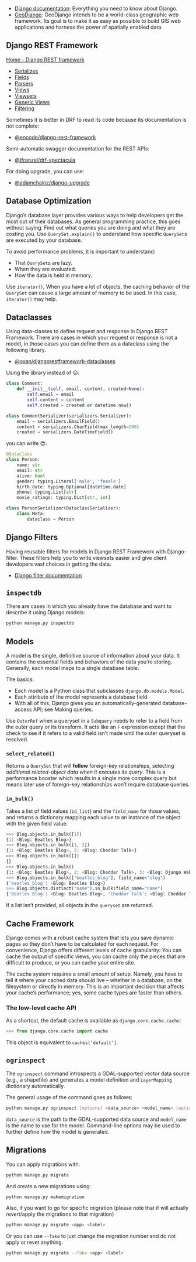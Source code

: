 - [Django documentation](https://docs.djangoproject.com/en): Everything you need to know about Django.
- [GeoDjango](https://docs.djangoproject.com/en/5.0/ref/contrib/gis/): GeoDjango intends to be a world-class geographic web framework. Its goal is to make it as easy as possible to build GIS web applications and harness the power of spatially enabled data.

## Django REST Framework

[Home - Django REST framework](https://www.django-rest-framework.org/)

- [Serializes](https://www.django-rest-framework.org/api-guide/serializers/)
- [Fields](https://www.django-rest-framework.org/api-guide/fields)
- [Parsers](https://www.django-rest-framework.org/api-guide/parsers/)
- [Views](https://www.django-rest-framework.org/api-guide/views/)
- [Viewsets](https://www.django-rest-framework.org/api-guide/viewsets/)
- [Generic Views](https://www.django-rest-framework.org/api-guide/generic-views/)
- [Filtering](https://www.django-rest-framework.org/api-guide/filtering/)

Sometimes it is better in DRF to read its code because its documentation is not complete:

- [@encode/django-rest-framework](https://github.com/encode/django-rest-framework)

Semi-automatic swagger documentation for the REST APIs:

- [@tfranzel/drf-spectacula](https://github.com/tfranzel/drf-spectacular)

For doing upgrade, you can use:

- [@adamchainz/django-upgrade](https://github.com/adamchainz/django-upgrade)

## Database Optimization

Django’s database layer provides various ways to help developers get the most out of their databases.
As general programming practice, this goes without saying. Find out what queries you are doing and what they are
costing you. Use `QuerySet.explain()` to understand how specific `QuerySet`s are executed by your database.

To avoid performance problems, it is important to understand:

- That `QuerySet`s are lazy.
- When they are evaluated.
- How the data is held in memory.

Use `iterator()`, When you have a lot of objects, the caching behavior of the `QuerySet` can cause a large amount of memory to be used. In this case, `iterator()` may help.

## Dataclasses

Using data-classes to define request and response in Django REST Framework. There are cases in which your request or
response is not a model, in those cases you can define them as a dataclass using the following library.

- [@oxan/djangorestframework-dataclasses](https://github.com/oxan/djangorestframework-dataclasses)

Using the library instead of 😔:

```python
class Comment:
    def __init__(self, email, content, created=None):
        self.email = email
        self.content = content
        self.created = created or datetime.now()

class CommentSerializer(serializers.Serializer):
    email = serializers.EmailField()
    content = serializers.CharField(max_length=200)
    created = serializers.DateTimeField()
```

you can write 😍:

```python
@dataclass
class Person:
    name: str
    email: str
    alive: bool
    gender: typing.Literal['male', 'female']
    birth_date: typing.Optional[datetime.date]
    phone: typing.List[str]
    movie_ratings: typing.Dict[str, int]

class PersonSerializer(DataclassSerializer):
    class Meta:
        dataclass = Person
```

## Django Filters

Having reusable filters for models in Django REST Framework with Django-filter. These filters help you to write
viewsets easier and give client developers vast choices in getting the data.

- [Django filter documentation](https://django-filter.readthedocs.io/en/main/)

## `inspectdb`

There are cases in which you already have the database and want to describe it using Django models:

```bash
python manage.py inspectdb
```

## Models

A model is the single, definitive source of information about your data. It contains the essential fields and behaviors of the data you’re storing. Generally, each model maps to a single database table.

The basics:

- Each model is a Python class that subclasses `django.db.models.Model`.
- Each attribute of the model represents a database field.
- With all of this, Django gives you an automatically-generated database-access API; see Making queries.

Use `OuterRef` when a queryset in a `Subquery` needs to refer to a field from the outer query or its transform. It acts like an `F` expression except that the check to see if it refers to a valid field isn’t made until the outer queryset is resolved.

### `select_related()`

Returns a `QuerySet` that will **follow** foreign-key relationships, selecting _additional related-object data when it executes its query_. This is a performance booster which results in a single more complex query but means later use of foreign-key relationships won’t require database queries.

### `in_bulk()`

Takes a list of field values (`id_list`) and the `field_name` for those values, and returns a dictionary mapping each value to an instance of the object with the given field value.

```python
>>> Blog.objects.in_bulk([1])
{1: <Blog: Beatles Blog>}
>>> Blog.objects.in_bulk([1, 2])
{1: <Blog: Beatles Blog>, 2: <Blog: Cheddar Talk>}
>>> Blog.objects.in_bulk([])
{}
>>> Blog.objects.in_bulk()
{1: <Blog: Beatles Blog>, 2: <Blog: Cheddar Talk>, 3: <Blog: Django Weblog>}
>>> Blog.objects.in_bulk(["beatles_blog"], field_name="slug")
{'beatles_blog': <Blog: Beatles Blog>}
>>> Blog.objects.distinct("name").in_bulk(field_name="name")
{'Beatles Blog': <Blog: Beatles Blog>, 'Cheddar Talk': <Blog: Cheddar Talk>, 'Django Weblog': <Blog: Django Weblog>}
```

If a list isn’t provided, all objects in the `queryset` are returned.

## Cache Framework

Django comes with a robust cache system that lets you save dynamic pages so they don’t have to be calculated for each request. For convenience, Django offers different levels of cache granularity: You can cache the output of specific views, you can cache only the pieces that are difficult to produce, or you can cache your entire site.

The cache system requires a small amount of setup. Namely, you have to tell it where your cached data should live – whether in a database, on the filesystem or directly in memory. This is an important decision that affects your cache’s performance; yes, some cache types are faster than others.

### The low-level cache API

As a shortcut, the default cache is available as `django.core.cache.cache`:

```python
>>> from django.core.cache import cache
```

This object is equivalent to `caches['default']`.

## `ogrinspect`

The `ogrinspect` command introspects a GDAL-supported vector data source (e.g., a shapefile) and generates a model definition and `LayerMapping` dictionary automatically.

The general usage of the command goes as follows:

```bash
python manage.py ogrinspect [options] <data_source> <model_name> [options]
```

`data_source` is the path to the GDAL-supported data source and `model_name` is the name to use for the model. Command-line options may be used to further define how the model is generated.

## Migrations

You can apply migrations with:

```bash
python manage.py migrate
```

And create a new migrations using:

```bash
python manage.py makemigration
```

Also, if you want to go for specific migration (please note that if will actually revert/apply the migrations to that migration)

```bash
python manage.py migrate <app> <label>
```

Or you can use `--fake` to just change the migration number and do not apply or revet anything.

```bash
python manage.py migrate --fake <app> <label>
```
